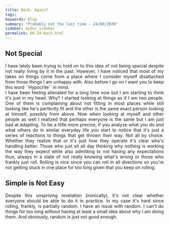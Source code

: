```yaml
---
title: Back. Again?
tags: 
keywords: blog
summary: "Probably not the last time - 24/08/2020"
sidebar: mydoc_sidebar
permalink: 08-24-Back.html
---
```


## Not Special

<div style="text-align: justify">
I have lately been trying to hold on to this idea of not being special despite not really living by it in the past. However, I have noticed that most of my takes on things come from a place where I consider myself disattached from those things I am unhappy with. Also before I go on I want you to keep this word ``Hypocrite`` in mind.
<br>
I have been feeling alienated for a long time now but I am starting to think it's just in my head. Why? I started looking at things as if I am two people. One of them is complaining about not fitting in most places while still looking like he's perfectly fit and the other is the same exact person looking at himself, possibly from above. Now when looking at myself and other people as well I realized that perhaps everyone is the same but I am just bad at adapting. To be a little more precise, if you analyze what you do and what others do in similar everyday life you start to notice that it's just a series of reactions to things that get thrown their way. Not all by choice. Whether they realize that or it's just how they operate it's clear who's handling better. Those who just sit all day thinking why nothing is working the way they expect while also admitting to not having any expectations thus, always in a state of not really knowing what's wrong or those who frankly just roll. Rolling is nice since you can roll in all directions so you're not getting stuck in one place for too long given that you keep on rolling.
<br>
</div>

## Simple is Not Easy
<div style="text-align: justify">

Despite this unsprising revelation (ironically), it's not clear whether everyone should be able to do it in practice. In my case it's hard since rolling, frankly, is partially random. I have an issue with random. I can't do things for too long without having at least a small idea about why I am doing them. And obviously, random is just not good enough.
</div>

